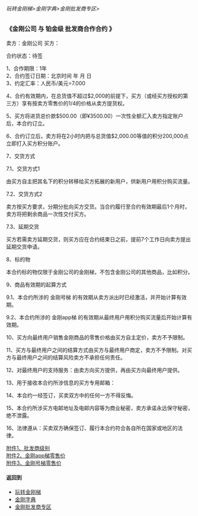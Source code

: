 ###### 玩转金刚梯>金刚字典>金刚批发商专区>
### 《金刚公司 与 铂金级 批发商合作合约 》
卖方：金刚公司
买方：           

合约状态：待签

1、合作期限：1年<br>
2、合约签订日期：北京时间 年 月 日<br>
3、约定汇率：人民币/美元=7.000<br>

4、合约有效期内，在总货值不超过$2,000的前提下，买方（或经买方授权的第三方）享有按卖方零售价的1/4的价格从卖方提货权。

5、买方将进货总价款$500.00（即¥3500.00）一次性全额汇入卖方指定账户后，本合约订立。

6、合约订立后，卖方将在2小时内把与总货值$2,000.00等值的积分200,000点立即打入买方积分账户。

7、交货方式

7.1、交货方式1

由买方自主把其名下的积分转移给买方拓展的新用户，供新用户用积分购买流量。

7.2、交货方式2

卖方按买方要求，分期分批向买方交货。当合约履行至合约有效期最后1个月时，卖方将把剩余商品一次性交付买方。

7.3、延期交货

买方若需卖方延期交货，则买方应在合约结束日之前，提前7个工作日向卖方提出延期交货申请。

8、标的物

本合约标的物仅限于金刚公司的金刚梯，不包含金刚公司的其他商品，比如积分。

9、商品有效期的起算方式

9.1、本合约所涉的 金刚号梯 的有效期从卖方派出时已经激活，并开始计算有效期。

9.2、本合约所涉的 金刚app梯 的有效期从最终用户用积分购买流量后开始计算有效期。

10、买方向最终用户销售金刚商品的零售价格由买方自主定价，卖方不予限制。

11、买方与最终用户之间的结算方式由买方与最终用户商定，卖方不予限制。对买方与最终用户之间的结算风险卖方不承担任何责任。

12、对最终用户的支持服务：由卖方向买方提供，再由买方向最终用户提供。

13、用于接收本合约所涉信息的买方专用邮箱：

14、本合约一经签订，买卖双方中的任何一方不得反悔。

15、本合约所涉买方电邮地址及电邮内容等为商业秘密，卖方承诺永远保守秘密，绝不泄露。

16、法律遵从：买卖双方确保签订、履行本合约符合各自所在国家或地区的法律。

[附件1、批发商级别](https://github.com/a2zitpro/web/blob/master/LadderFree/kkDictionary/KKWholesalerClassification.md) <br>
[附件2、金刚app梯零售价](https://github.com/a2zitpro/web/blob/master/LadderFree/kkDictionary/KKDatatrafficPriceOfLadderAPP.md) <br>
[附件3、金刚号梯零售价](https://github.com/a2zitpro/web/blob/master/LadderFree/kkDictionary/KKDatatrafficPriceOfLadderKKID.md) <br>



#### 返回到
- [玩转金刚梯](https://github.com/a2zitpro/web/blob/master/LadderFree/A.md)
- [金刚字典](https://github.com/a2zitpro/web/blob/master/LadderFree/kkDictionary/KKDictionary.md)
- [金刚批发商专区](https://github.com/a2zitpro/web/blob/master/LadderFree/kkDictionary/KKWholesalersZone.md)
